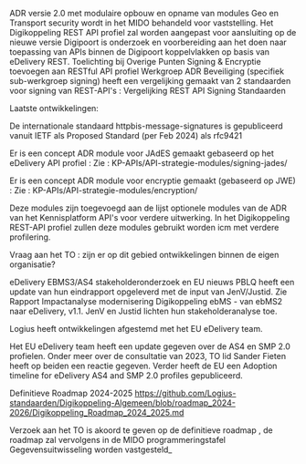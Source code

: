 ADR versie 2.0 met modulaire opbouw en opname van modules Geo en Transport security wordt in het MIDO behandeld voor vaststelling. Het Digikoppeling REST API profiel zal worden aangepast voor aansluiting op de nieuwe versie
Digipoort is onderzoek en voorbereiding aan het doen naar toepassing van APIs binnen de Digipoort koppelvlakken op basis van eDelivery REST.
Toelichting bij Overige Punten
Signing & Encryptie toevoegen aan RESTful API profiel
Werkgroep ADR Beveiliging (specifiek sub-werkgroep signing) heeft een vergelijking gemaakt van 2 standaarden voor signing van REST-API's : Vergelijking REST API Signing Standaarden

Laatste ontwikkelingen:

De internationale standaard httpbis-message-signatures is gepubliceerd vanuit IETF als Proposed Standard (per Feb 2024) als rfc9421

Er is een concept ADR module voor JAdES gemaakt gebaseerd op het eDelivery API profiel : Zie : KP-APIs/API-strategie-modules/signing-jades/

Er is een concept ADR module voor encryptie gemaakt (gebaseerd op JWE) : Zie : KP-APIs/API-strategie-modules/encryption/

Deze modules zijn toegevoegd aan de lijst optionele modules van de ADR van het Kennisplatform API's voor verdere uitwerking. In het Digikoppeling REST-API profiel zullen deze modules gebruikt worden icm met verdere profilering.

Vraag aan het TO : zijn er op dit gebied ontwikkelingen binnen de eigen organisatie?

eDelivery EBMS3/AS4 stakeholderonderzoek en EU nieuws
PBLQ heeft een update van hun eindrapport opgeleverd met de input van JenV/Justid. Zie Rapport Impactanalyse modernisering Digikoppeling ebMS - van ebMS2 naar eDelivery, v1.1. JenV en Justid lichten hun stakeholderanalyse toe.

Logius heeft ontwikkelingen afgestemd met het EU eDelivery team.

Het EU eDelivery team heeft een update gegeven over de AS4 en SMP 2.0 profielen. Onder meer over de consultatie van 2023, TO lid Sander Fieten heeft op beiden een reactie gegeven. Verder heeft de EU een Adoption timeline for eDelivery AS4 and SMP 2.0 profiles gepubliceerd.

Definitieve Roadmap 2024-2025
https://github.com/Logius-standaarden/Digikoppeling-Algemeen/blob/roadmap_2024-2026/Digikoppeling_Roadmap_2024_2025.md

Verzoek aan het TO is akoord te geven op de definitieve roadmap , de roadmap zal vervolgens in de MIDO programmeringstafel Gegevensuitwisseling worden vastgesteld_
